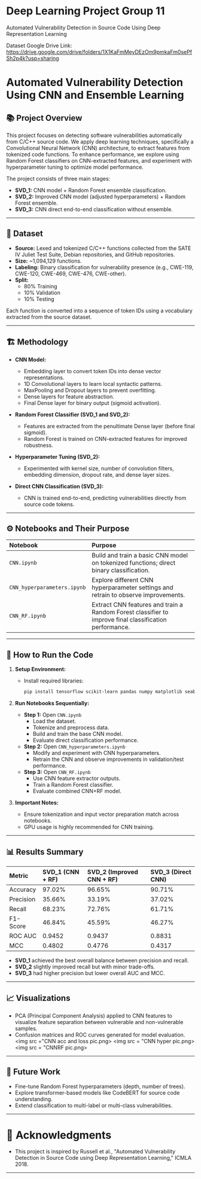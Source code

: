 # Deep Learning Project Group 11
Automated Vulnerability Detection in Source Code Using Deep Representation Learning

Dataset Google Drive Link: https://drive.google.com/drive/folders/1X1KaFmMeyDEzOm9pmkaFm0sePfSh2p4k?usp=sharing


# Automated Vulnerability Detection Using CNN and Ensemble Learning

## 📚 Project Overview
This project focuses on detecting software vulnerabilities automatically from C/C++ source code. We apply deep learning techniques, specifically a Convolutional Neural Network (CNN) architecture, to extract features from tokenized code functions. To enhance performance, we explore using Random Forest classifiers on CNN-extracted features, and experiment with hyperparameter tuning to optimize model performance.

The project consists of three main stages:
- **SVD_1:** CNN model + Random Forest ensemble classification.
- **SVD_2:** Improved CNN model (adjusted hyperparameters) + Random Forest ensemble.
- **SVD_3:** CNN direct end-to-end classification without ensemble.

---

## 📁 Dataset
- **Source:** Lexed and tokenized C/C++ functions collected from the SATE IV Juliet Test Suite, Debian repositories, and GitHub repositories.
- **Size:** ~1,094,129 functions.
- **Labeling:** Binary classification for vulnerability presence (e.g., CWE-119, CWE-120, CWE-469, CWE-476, CWE-other).
- **Split:** 
  - 80% Training
  - 10% Validation
  - 10% Testing

Each function is converted into a sequence of token IDs using a vocabulary extracted from the source dataset.

---

## 🏗️ Methodology

- **CNN Model:**
  - Embedding layer to convert token IDs into dense vector representations.
  - 1D Convolutional layers to learn local syntactic patterns.
  - MaxPooling and Dropout layers to prevent overfitting.
  - Dense layers for feature abstraction.
  - Final Dense layer for binary output (sigmoid activation).

- **Random Forest Classifier (SVD_1 and SVD_2):**
  - Features are extracted from the penultimate Dense layer (before final sigmoid).
  - Random Forest is trained on CNN-extracted features for improved robustness.

- **Hyperparameter Tuning (SVD_2):**
  - Experimented with kernel size, number of convolution filters, embedding dimension, dropout rate, and dense layer sizes.

- **Direct CNN Classification (SVD_3):**
  - CNN is trained end-to-end, predicting vulnerabilities directly from source code tokens.

---

## ⚙️ Notebooks and Their Purpose

| Notebook | Purpose |
|:--|:--|
| `CNN.ipynb` | Build and train a basic CNN model on tokenized functions; direct binary classification. |
| `CNN_hyperparameters.ipynb` | Explore different CNN hyperparameter settings and retrain to observe improvements. |
| `CNN_RF.ipynb` | Extract CNN features and train a Random Forest classifier to improve final classification performance. |

---

## 🚀 How to Run the Code

1. **Setup Environment:**
   - Install required libraries:
     ```bash
     pip install tensorflow scikit-learn pandas numpy matplotlib seaborn
     ```

2. **Run Notebooks Sequentially:**
   - **Step 1:** Open `CNN.ipynb`
     - Load the dataset.
     - Tokenize and preprocess data.
     - Build and train the base CNN model.
     - Evaluate direct classification performance.
   - **Step 2:** Open `CNN_hyperparameters.ipynb`
     - Modify and experiment with CNN hyperparameters.
     - Retrain the CNN and observe improvements in validation/test performance.
   - **Step 3:** Open `CNN_RF.ipynb`
     - Use CNN feature extractor outputs.
     - Train a Random Forest classifier.
     - Evaluate combined CNN+RF model.

3. **Important Notes:**
   - Ensure tokenization and input vector preparation match across notebooks.
   - GPU usage is highly recommended for CNN training.

---

## 📊 Results Summary

| Metric | SVD_1 (CNN + RF) | SVD_2 (Improved CNN + RF) | SVD_3 (Direct CNN) |
|:--|:--|:--|:--|
| Accuracy | 97.02% | 96.65% | 90.71% |
| Precision | 35.66% | 33.19% | 37.02% |
| Recall | 68.23% | 72.76% | 61.71% |
| F1-Score | 46.84% | 45.59% | 46.27% |
| ROC AUC | 0.9452 | 0.9437 | 0.8831 |
| MCC | 0.4802 | 0.4776 | 0.4317 |

- **SVD_1** achieved the best overall balance between precision and recall.
- **SVD_2** slightly improved recall but with minor trade-offs.
- **SVD_3** had higher precision but lower overall AUC and MCC.

---

## 📈 Visualizations
- PCA (Principal Component Analysis) applied to CNN features to visualize feature separation between vulnerable and non-vulnerable samples.
- Confusion matrices and ROC curves generated for model evaluation.
<img src ="CNN acc and loss pic.png>
<img src = "CNN hyper pic.png>
<img src = "CNNRF pic.png>
---

## 🧠 Future Work
- Fine-tune Random Forest hyperparameters (depth, number of trees).
- Explore transformer-based models like CodeBERT for source code understanding.
- Extend classification to multi-label or multi-class vulnerabilities.

---

# 🙌 Acknowledgments
- This project is inspired by Russell et al., "Automated Vulnerability Detection in Source Code using Deep Representation Learning," ICMLA 2018.

---
